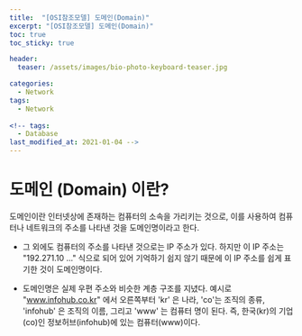 ```yaml
---
title:  "[OSI참조모델] 도메인(Domain)"
excerpt: "[OSI참조모델] 도메인(Domain)"
toc: true
toc_sticky: true

header:
  teaser: /assets/images/bio-photo-keyboard-teaser.jpg

categories:
  - Network
tags:
  - Network
  
<!-- tags:
  - Database 
last_modified_at: 2021-01-04 -->
---
```


# 도메인 (Domain) 이란?

도메인이란 인터넷상에 존재하는 컴퓨터의 소속을 가리키는 것으로, 이를 사용하여 컴퓨터나 네트워크의 주소를 나타낸 것을 도메인명이라고 한다.

- 그 외에도 컴퓨터의 주소를 나타낸 것으로는 IP 주소가 있다. 하지만 이 IP 주소는 "192.271.10 ..." 식으로 되어 있어 기억하기 쉽지 않기 때문에
이 IP 주소를 쉽게 표기한 것이 도메인명이다.

- 도메인명은 실제 우편 주소와 비슷한 계층 구조를 지녔다. 예시로 "www.infohub.co.kr" 에서 오른쪽부터 'kr' 은 나라, 'co'는 조직의 종류,
'infohub' 은 조직의 이름, 그리고 'www' 는 컴퓨터 명이 된다. 즉, 한국(kr)의 기업(co)인 정보허브(infohub)에 있는 컴퓨터(www)이다.

